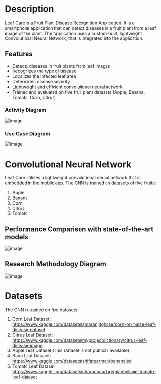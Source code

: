 # Description
Leaf Care is a Fruit Plant Disease Recognition Application. It is a smartphone application that can detect diseases in a fruit plant from a leaf image of the plant. The Application uses a custom-built, lightweight Convolutional Neural Network, that is integrated into the application. 

## Features
- Detects diseases in fruit plants from leaf images
- Recognizes the type of disease
- Localizes the infected leaf area
- Determines disease severity
- Lightweight and efficient convolutional neural network
- Trained and evaluated on five fruit plant datasets (Apple, Banana, Tomato, Corn, Citrus)

### Activity Diagram
![image](https://github.com/dahmad00/LeafCare/assets/84143726/e64bd96e-fb52-49c4-af1f-2e7d86b379ce)

### Use Case Diagram
![image](https://github.com/dahmad00/LeafCare/assets/84143726/16e214ca-4c3b-4707-9d61-1dab37d5f198)


# Convolutional Neural Network
Leaf Care utilizes a lightweight convolutional neural network that is embedded in the mobile app. The CNN is trained on datasets of five fruits:
1. Apple
2. Banana
3. Corn
4. Citrus
5. Tomato

## Performance Comparison with state-of-the-art models
![image](https://github.com/dahmad00/LeafCare/assets/84143726/f451c1ec-8c6c-45f7-a492-21b4f73ad2f2)


## Research Methodology Diagram
![image](https://github.com/dahmad00/LeafCare/assets/84143726/c83254c7-3f4f-47a7-89b7-b2e86b4ae95b)



# Datasets 
The CNN is trained on five datasets:
1. Corn Leaf Dataset: https://www.kaggle.com/datasets/smaranjitghose/corn-or-maize-leaf-disease-dataset
2. Citrus Leaf Dataset: https://www.kaggle.com/datasets/myprojectdictionary/citrus-leaf-disease-image
3. Apple Leaf Dataset (This Dataset is not publicly available)
4. Bana Leaf Dataset: https://www.kaggle.com/datasets/shifatearman/bananalsd
5. Tomato Leaf Dataset: https://www.kaggle.com/datasets/charuchaudhry/plantvillage-tomato-leaf-dataset
